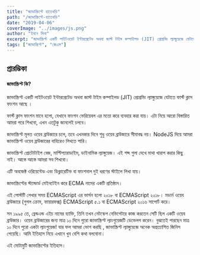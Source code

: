 ```yaml
---
title: "জাভাস্ক্রিপ্টে হাতেখড়ি"
path: "/জাভাস্ক্রিপ্টে-হাতেখড়ি"
date: "2019-04-06"
coverImage: "../images/js.png"
author: "ইবনে সিনা"
excerpt: "জাভাস্ক্রিপ্ট একটি লাইটওয়েট ইন্টারপ্রেটেড অথবা জাস্ট টাইম কম্পাইলড (JIT) প্রোগ্রমিং ল্যাঙ্গুয়েজে যেটাতে ফার্স্ট ক্লাস ফাংশন .."
tags: ["জাভাস্ক্রিপ্ট", "জেএস"]
---
```


## প্রারম্ভিকা

#### জাভাস্ক্রিপ্ট কি?

জাভাস্ক্রিপ্ট একটি লাইটওয়েট ইন্টারপ্রেটেড অথবা জাস্ট টাইম কম্পাইলড (JIT) প্রোগ্রমিং ল্যাঙ্গুয়েজে যেটাতে ফার্স্ট ক্লাস ফাংশন আছে ।

ফার্স্ট ক্লাস ফাংশন মানে হলো, যেখানে ফাংশন ভেরিয়েবল এর মতো করে ব্যবহার করা যায়। এটা নিয়ে আরো বিস্তারিত আমরা পরে শিখবো, এখন এতটুকু জানলেই চলবে।

জাভাস্ক্রিপ্ট মূলত ওয়েব ব্রাউজারে চলে, তবে এখনকার দিনে শুধু ওয়েব ব্রাউজারে সীমাবদ্ধ নয়। NodeJS দিয়ে আমরা জাভাস্ক্রিপ্ট ওয়েব ব্রাউজারের বাহিরেও লিখতে পারি।

জাভাস্ক্রিপ্ট প্রোটোটাইপ বেজ, মাল্টিপ্যারাডাইম, ডাইনামিক ল্যাঙ্গুয়েজ। এই শব্দ গুলা দেখে মাথা খারাপ করার কিছু নাই। আস্তে আস্তে আমরা সব শিখবো।

এটি অবজেক্ট ওরিয়েন্টেড এবং ডিক্লারেটিভ বা ফাংশনাল দুই ধরণের স্টাইলে লিখা যায়।

জাভাস্ক্রিপ্টের স্ট্যান্ডার্ড মেইনটেইন করে ECMA নামের একটি প্রতিষ্ঠান।

এই পোস্টটি লেখার সময় ECMAScript এর ভার্সন হলো ২০১৮ বা ECMAScript ২০১৮। মডার্ন ওয়েব ব্রাউজারে (গুগল ক্রোম, ফায়ারফক্স) ECMAScript ৫.১ বা ECMAScript ২০১৬ সাপোর্ট করে।

সন ১৯৯৫ তে, ব্রেন্ডএন্ড এইচ নামের ব্যাক্তি, তিনি তখন নেটস্কেপ নেভিগেটরে কাজ করতেন সেটি ছিল একটি ওয়েব ব্রাউজার। ওয়েব ব্রাউজারের জন্য মাত্র ১০ দিনে পুরো জাভাস্ক্রিপ্ট ল্যাংগুয়েজটি ডেভেলপ করেন। বুঝতেই পারছেন মাত্র ১০ দিনে পুরো একটা ল্যাংগুয়েজ! যার ফল আমরা ভোগ করছি , জাভাস্ক্ৰিপ্ট ল্যাঙ্গুয়েজে অনেক অপ্রত্যাশিত জিনিস পেয়েছি। আমি ইতিহাস নিয়ে এখানে খুব বেশি কথা বলবোনা।

এই মোটামুটি জাভাস্ক্রিপ্টের ইতিহাস।
